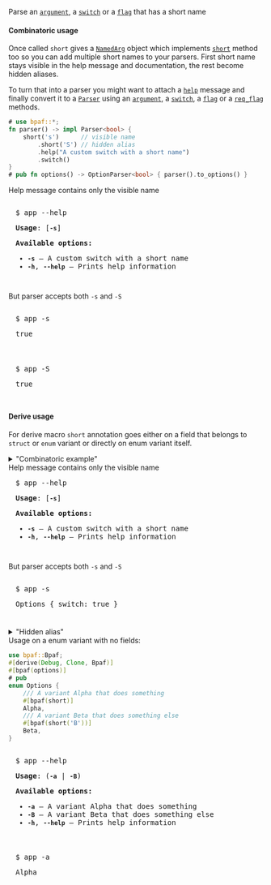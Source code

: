 Parse an [`argument`](NamedArg::argument), a [`switch`](NamedArg::switch) or a [`flag`](NamedArg::flag) that has a short name

#### Combinatoric usage

Once called `short` gives a [`NamedArg`](parsers::NamedArg) object which implements [`short`](NamedArg::short)
method too so you can add multiple short names to your parsers. First short name stays visible
in the help message and documentation, the rest become hidden aliases.

To turn that into a parser you might want to attach a [`help`](NamedArg::help) message and finally
convert it to a [`Parser`](crate::Parser) using an [`argument`](NamedArg::argument), a [`switch`](NamedArg::switch),
a [`flag`](NamedArg::flag) or a [`req_flag`](NamedArg::req_flag) methods.

````rust
# use bpaf::*;
fn parser() -> impl Parser<bool> {
    short('s')      // visible name
        .short('S') // hidden alias
        .help("A custom switch with a short name")
        .switch()
}
# pub fn options() -> OptionParser<bool> { parser().to_options() }
````

Help message contains only the visible name



<div style="padding: 14px; background-color:var(--code-block-background-color); font-family: 'Source Code Pro', monospace; margin-bottom: 0.75em;">
$ app --help
<br />


**Usage**: \[**`-s`**\]

**Available options:**
- **`-s`** &mdash; 
  A custom switch with a short name
- **`-h`**, **`--help`** &mdash; 
  Prints help information




</div>


But parser accepts both `-s` and `-S`



<div style="padding: 14px; background-color:var(--code-block-background-color); font-family: 'Source Code Pro', monospace; margin-bottom: 0.75em;">
$ app -s
<br />

true

</div>



<div style="padding: 14px; background-color:var(--code-block-background-color); font-family: 'Source Code Pro', monospace; margin-bottom: 0.75em;">
$ app -S
<br />

true

</div>


#### Derive usage

For derive macro `short` annotation goes either on a field that belongs to `struct` or `enum`
variant or directly on enum variant itself.

<details><summary>"Combinatoric example"</summary>

````rust
use bpaf::Bpaf;
#[derive(Debug, Clone, Bpaf)]
#[bpaf(options)]
# pub
struct Options {
    /// A custom switch with a short name
    #[bpaf(short, short('S'))]
    switch: bool,
}
````

</details>
Help message contains only the visible name



<div style="padding: 14px; background-color:var(--code-block-background-color); font-family: 'Source Code Pro', monospace; margin-bottom: 0.75em;">
$ app --help
<br />


**Usage**: \[**`-s`**\]

**Available options:**
- **`-s`** &mdash; 
  A custom switch with a short name
- **`-h`**, **`--help`** &mdash; 
  Prints help information




</div>


But parser accepts both `-s` and `-S`



<div style="padding: 14px; background-color:var(--code-block-background-color); font-family: 'Source Code Pro', monospace; margin-bottom: 0.75em;">
$ app -s
<br />

Options { switch: true }

</div>

<details><summary>"Hidden alias"</summary>

<div style="padding: 14px; background-color:var(--code-block-background-color); font-family: 'Source Code Pro', monospace; margin-bottom: 0.75em;">
$ app -S
<br />

Options { switch: true }

</div>

</details>
Usage on a enum variant with no fields:

````rust
use bpaf::Bpaf;
#[derive(Debug, Clone, Bpaf)]
#[bpaf(options)]
# pub
enum Options {
    /// A variant Alpha that does something
    #[bpaf(short)]
    Alpha,
    /// A variant Beta that does something else
    #[bpaf(short('B'))]
    Beta,
}
````



<div style="padding: 14px; background-color:var(--code-block-background-color); font-family: 'Source Code Pro', monospace; margin-bottom: 0.75em;">
$ app --help
<br />


**Usage**: (**`-a`** | **`-B`**)

**Available options:**
- **`-a`** &mdash; 
  A variant Alpha that does something
- **`-B`** &mdash; 
  A variant Beta that does something else
- **`-h`**, **`--help`** &mdash; 
  Prints help information




</div>



<div style="padding: 14px; background-color:var(--code-block-background-color); font-family: 'Source Code Pro', monospace; margin-bottom: 0.75em;">
$ app -a
<br />

Alpha

</div>

